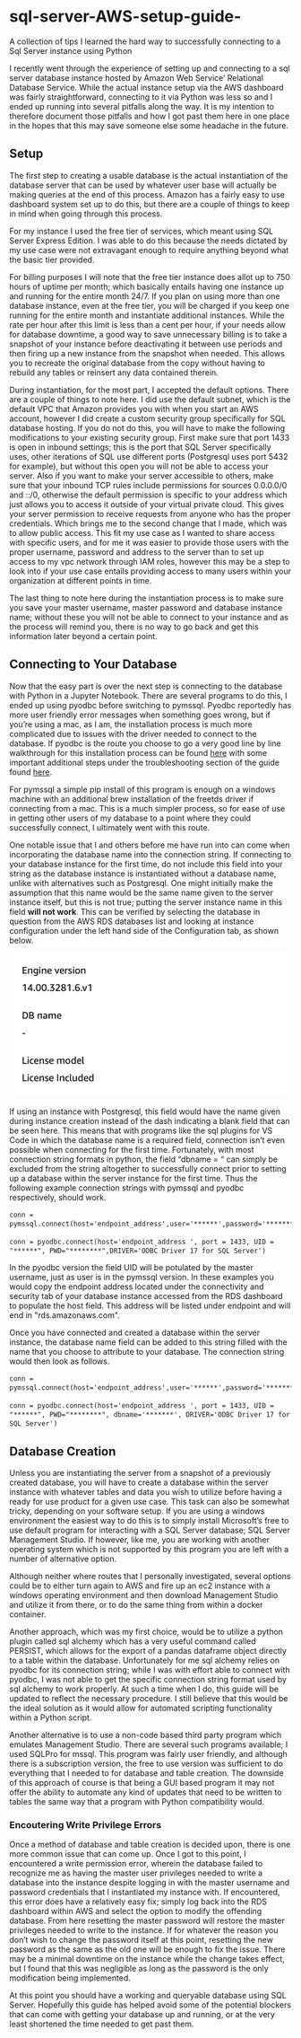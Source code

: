 # sql-server-AWS-setup-guide-
A collection of tips I learned the hard way to successfully connecting to a Sql Server instance using Python

I recently went through the experience of setting up and connecting to a sql server database instance hosted by Amazon Web Service’ Relational Database Service. While the actual instance setup via the AWS dashboard was fairly straightforward, connecting to it via Python was less so and I ended up running into several pitfalls along the way. It is my intention to therefore document those pitfalls and how I got past them here in one place in the hopes that this may save someone else some headache in the future. 

## Setup

The first step to creating a usable database is the actual instantiation of the database server that can be used by whatever user base will actually be making queries at the end of this process. Amazon has a fairly easy to use dashboard system set up to do this, but there are a couple of things to keep in mind when going through this process. 

For my instance I used the free tier of services, which meant using SQL Server Express Edition. I was able to do this because the needs dictated by my use case were not extravagant enough to require anything beyond what the basic tier provided. 

For billing purposes I will note that the free tier instance does allot up to 750 hours of uptime per month; which basically entails having one instance up and running for the entire month 24/7. If you plan on using more than one database instance, even at the free tier, you will be charged if you keep one running for the entire month and instantiate additional instances. While the rate per hour after this limit is less than a cent per hour, if your needs allow for database downtime, a good way to save unnecessary billing is to take a snapshot of your instance before deactivating it between use periods and then firing up a new instance from the snapshot when needed. This allows you to recreate the original database from the copy without having to rebuild any tables or reinsert any data contained therein. 

During instantiation, for the most part, I accepted the default options. There are a couple of things to note here. I did use the default subnet, which is the default VPC that Amazon provides you with when you start an AWS account, however I did create a custom security group specifically for SQL database hosting. If you do not do this, you will have to make the following modifications to your existing security group. First make sure that port 1433 is open in inbound settings; this is the port that SQL Server specifically uses, other iterations of SQL use different ports (Postgresql uses port 5432 for example), but without this open you will not be able to access your server. Also if you want to make your server accessible to others, make sure that your inbound TCP rules include permissions for sources 0.0.0.0/0 and ::/0, otherwise the default permission is specific to your address which just allows you to access it outside of your virtual private cloud. This gives your server permission to receive requests from anyone who has the proper credentials. Which brings me to the second change that I made, which was to allow public access. This fit my use case as I wanted to share access with specific users, and for me it was easier to provide those users with the proper username, password and address to the server than to set up access to my vpc network through IAM roles, however this may be a step to look into if your use case entails providing access to many users within your organization at different points in time. 

The last thing to note here during the instantiation process is to make sure you save your master username, master password and database instance name; without these you will not be able to connect to your instance and as the process will remind you, there is no way to go back and get this information later beyond a certain point. 

## Connecting to Your Database

Now that the easy part is over the next step is connecting to the database with Python in a Jupyter Notebook. There are several programs to do this, I ended up using pyodbc before switching to pymssql. Pyodbc reportedly has more user friendly error messages when something goes wrong, but if you’re using a mac, as I am, the installation process is much more complicated due to issues with the driver needed to connect to the database. If pyodbc is the route you choose to go a very good line by line walkthrough for this installation process can be found [here](https://pyhtonbeginner.blogspot.com/2019/10/installing-microsoft-odbc-driver-to.html) with some important additional steps under the troubleshooting section of the guide found [here](https://docs.microsoft.com/en-us/sql/connect/odbc/linux-mac/install-microsoft-odbc-driver-sql-server-macos?view=sql-server-ver15#troubleshooting). 

For pymssql a simple pip install of this program is enough on a windows machine with an additional brew installation of the freetds driver if connecting from a mac. This is a much simpler process, so for ease of use in getting other users of my database to a point where they could successfully connect, I ultimately went with this route. 

One notable issue that I and others before me have run into can come when incorporating the database name into the connection string. If connecting to your database instance for the first time, do not include this field into your string as the database instance is instantiated without a database name, unlike with alternatives such as Postgresql. One might initially make the assumption that this name would be the same name given to the server instance itself, but this is not true; putting the server instance name in this field **will not work**. This can be verified by selecting the database in question from the AWS RDS databases list and looking at instance configuration under the left hand side of the Configuration tab, as shown below. 

![config_ex](images/ex1.png)

If using an instance with Postgresql, this field would have the name given during instance creation instead of the dash indicating a blank field that can be seen here. This means that with programs like the sql plugins for VS Code in which the database name is a required field, connection isn’t even possible when connecting for the first time. Fortunately, with most connection string formats in python, the field “dbname = “ can simply be excluded from the string altogether to successfully connect prior to setting up a database within the server instance for the first time. Thus the following example connection strings with pymssql and pyodbc respectively, should work. 

    conn = pymssql.connect(host='endpoint_address',user='******',password='********')

	conn = pyodbc.connect(host='endpoint_address ', port = 1433, UID = "******", PWD="********",DRIVER='ODBC Driver 17 for SQL Server')

In the pyodbc version the field UID will be potulated by the master username, just as user is in the pymssql version. In these examples you would copy the endpoint address located under the connectivity and security tab of your database instance accessed from the RDS dashboard to populate the host field. This address will be listed under endpoint and will end in "rds.amazonaws.com". 

Once you have connected and created a database within the server instance, the database name field can be added to this string filled with the name that you choose to attribute to your database. The connection string would then look as follows.

    conn = pymssql.connect(host='endpoint_address',user='******',password='********',database='*******')

	conn = pyodbc.connect(host='endpoint_address ', port = 1433, UID = "******", PWD="********", dbname='*******', DRIVER='ODBC Driver 17 for SQL Server')


## Database Creation

Unless you are instantiating the server from a snapshot of a previously created database, you will have to create a database within the server instance with whatever tables and data you wish to utilize before having a ready for use product for a given use case. This task can also be somewhat tricky, depending on your software setup. If you are using a windows environment the easiest way to do this is to simply install Microsoft’s free to use default program for interacting with a SQL Server database; SQL Server Management Studio. If however, like me, you are working with another operating system which is not supported by this program you are left with a number of alternative option.

Although neither where routes that I personally investigated, several options could be to either turn again to AWS and fire up an ec2 instance with a windows operating environment and then download Management Studio and utilize it from there, or to do the same thing from within a docker container. 

Another approach, which was my first choice, would be to utilize a python plugin called sql alchemy which has a very useful command called PERSIST, which allows for the export of a pandas dataframe object directly to a table within the database. Unfortunately for me sql alchemy relies on pyodbc for its connection string; while I was with effort able to connect with pyodbc, I was not able to get the specific connection string format used by sql alchemy to work properly. At such a time when I do, this guide will be updated to reflect the necessary procedure. I still believe that this would be the ideal solution as it would allow for automated scripting functionality within a Python script. 

Another alternative is to use a non-code based third party program which emulates Management Studio. There are several such programs available; I used SQLPro for mssql. This program was fairly user friendly, and although there is a subscription version, the free to use version was sufficient to do everything that I needed to for database and table creation. The downside of this approach of course is that being a GUI based program it may not offer the ability to automate any kind of updates that need to be written to tables the same way that a program with Python compatibility would.

### Encoutering Write Privilege Errors

Once a method of database and table creation is decided upon, there is one more common issue that can come up. Once I got to this point, I encountered a write permission error, wherein the database failed to recognize me as having the master user privileges needed to write a database into the instance despite logging in with the master username and password credentials that I instantiated my instance with. If encountered, this error does have a relatively easy fix; simply log back into the RDS dashboard within AWS and select the option to modify the offending database. From here resetting the master password will restore the master privileges needed to write to the instance. If for whatever the reason you don’t wish to change the password itself at this point, resetting the new password as the same as the old one will be enough to fix the issue. There may be a minimal downtime on the instance while the change takes effect, but I found that this was negligible as long as the password is the only modification being implemented. 

At this point you should have a working and queryable database using SQL Server. Hopefully this guide has helped avoid some of the potential blockers that can come with getting your database up and running, or at the very least shortened the time needed to get past them. 
